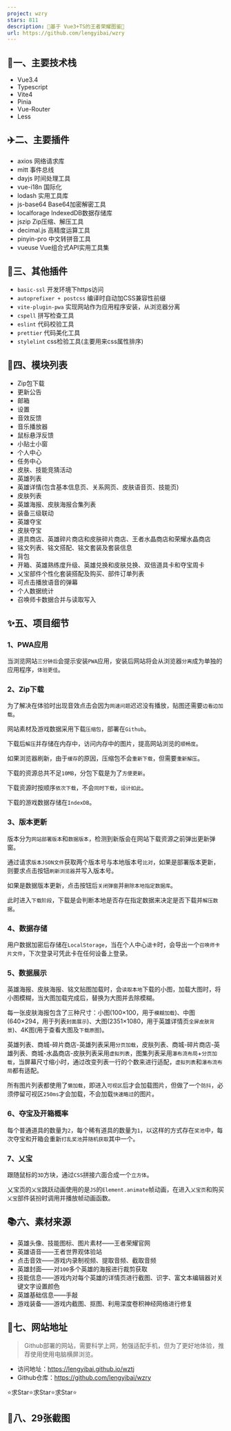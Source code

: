 ```yaml
---
project: wzry
stars: 811
description: 🌈基于 Vue3+TS的王者荣耀图鉴🚀
url: https://github.com/lengyibai/wzry
---
```


🚀一、主要技术栈
---------

-   Vue3.4
-   Typescript
-   Vite4
-   Pinia
-   Vue-Router
-   Less

✈️二、主要插件
--------

-   axios 网络请求库
-   mitt 事件总线
-   dayjs 时间处理工具
-   vue-i18n 国际化
-   lodash 实用工具库
-   js-base64 Base64加密解密工具
-   localforage IndexedDB数据存储库
-   jszip Zip压缩、解压工具
-   decimal.js 高精度运算工具
-   pinyin-pro 中文转拼音工具
-   vueuse Vue组合式API实用工具集

🚁三、其他插件
--------

-   `basic-ssl` 开发环境下https访问
-   `autoprefixer + postcss` 编译时自动加CSS兼容性前缀
-   `vite-plugin-pwa` 实现网站作为应用程序安装，从浏览器分离
-   `cspell` 拼写检查工具
-   `eslint` 代码校验工具
-   `prettier` 代码美化工具
-   `stylelint` css检验工具(主要用来css属性排序)

🏡四、模块列表
--------

-   Zip包下载
-   更新公告
-   邮箱
-   设置
-   音效反馈
-   音乐播放器
-   鼠标悬浮反馈
-   小贴士小窗
-   个人中心
-   任务中心
-   皮肤、技能竞猜活动
-   英雄列表
-   英雄详情(包含基本信息页、关系网页、皮肤语音页、技能页)
-   皮肤列表
-   英雄海报、皮肤海报合集列表
-   装备三级联动
-   英雄夺宝
-   皮肤夺宝
-   道具商店、英雄碎片商店和皮肤碎片商店、王者水晶商店和荣耀水晶商店
-   铭文列表、铭文搭配、铭文套装及套装信息
-   背包
-   开箱、英雄熟练度升级、英雄兑换和皮肤兑换、双倍道具卡和夺宝周卡
-   乂宝部件个性化套装搭配及购买、部件订单列表
-   可点击播放语音的弹幕
-   个人数据统计
-   召唤师卡数据合并与读取写入

✨五、项目细节
-------

### 1、PWA应用

当浏览网站`三分钟后`会提示安装`PWA`应用，安装后网站将会从浏览器`分离`成为单独的应用程序，`体验更佳`。

### 2、Zip下载

为了解决在体验时出现音效点击会因为`网速问题`迟迟没有播放，贴图还需要`边看边加载`。

网站素材及游戏数据采用下载`压缩包`，部署在`Github`。

下载后`解压`并存储在内存中，访问内存中的图片，提高网站浏览的`顺畅度`。

如果浏览器刷新，由于`缓存`的原因，压缩包不会`重新下载`，但需要`重新解压`。

下载的资源总共不足`10MB`，分包下载是为了`方便更新`。

下载资源时按顺序`依次下载`，不会`同时下载`，`设计如此`。

下载的游戏数据存储在`IndexDB`。

### 3、版本更新

版本分为`网站部署版本`和`数据版本`，检测到新版会在网站下载资源之前弹出更新弹窗。

通过请求`版本JSON文件`获取两个版本号与本地版本号`比对`，如果是部署版本更新，则要求点击按钮`刷新浏览器`并写入版本号。

如果是数据版本更新，点击按钮后`关闭弹窗`并`删除本地指定数据库`。

此时进入`下载阶段`，下载是会判断本地是否存在指定数据来决定是否下载并`解压数据`。

### 4、数据存储

用户数据加密后存储在`LocalStorage`，当在个人中心`退卡`时，会导出一个`召唤师卡片文件`，下次登录可凭此卡在任何设备上登录。

### 5、数据展示

英雄海报、皮肤海报、铭文贴图加载时，会`读取本地`下载的小图，加载大图时，将小图模糊，当大图加载完成后，替换为大图并去除模糊。

每一张皮肤海报包含了三种尺寸：小图(100×100，用于`模糊加载`)、中图(640×294，用于列表`封面展示`)、大图(2351×1080，用于英雄详情页`全屏皮肤背景`)、4K图(用于查看大图及`下载原图`)。

英雄列表、商城-碎片商店-英雄列表采用`分页加载`，皮肤列表、商城-碎片商店-英雄列表、商城-水晶商店-皮肤列表采用`虚拟列表`，图集列表采用`瀑布流布局`+`分页加载`，当屏幕尺寸缩小时，通过改变列表一行的个数来进行适配，`虚拟列表`和`瀑布流布局`都有适配。

所有图片列表都使用了`懒加载`，即进入`可视区`后才会加载图片，但做了一个`防抖`，必须停留可视区`250ms`才会加载，不会加载`快速略过`的图片。

### 6、夺宝及开箱概率

每个普通道具的数量为`2`，每个稀有道具的数量为`1`，以这样的方式存在`奖池`中，每次夺宝和开箱会重新`打乱奖池`并`随机获取`其中一个。

### 7、乂宝

跟随鼠标的`3D`方块，通过`CSS`拼接六面合成一个`立方体`。

乂宝页的`乂宝`跳跃动画使用的是`JS`的`Element.animate`帧动画，在进入`乂宝页`和购买`乂宝`部件装扮时调用并播放帧动画函数。

📚六、素材来源
--------

-   英雄头像、技能图标、图片素材——王者荣耀官网
-   英雄语音——王者世界观体验站
-   点击音效——游戏内录制视频、提取音频、截取音频
-   英雄封面——对`100`多个英雄的海报进行裁剪获取
-   技能信息——游戏内对每个英雄的详情页进行截图、识字、富文本编辑器对关键文字设置颜色
-   英雄基础信息——手敲
-   游戏装备——游戏内截图、抠图、利用深度卷积神经网络进行修复

🎉七、网站地址
--------

> Github部署的网站，需要科学上网，勉强适配手机，但为了更好地体验，推荐使用使用电脑横屏浏览。

-   访问地址：https://lengyibai.github.io/wztj
-   Github仓库：https://github.com/lengyibai/wzry

⭐求Star⭐求Star⭐求Star⭐

🌈八、29张截图
---------
